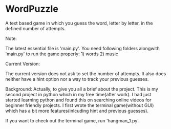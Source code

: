 # WordPuzzle
A text based game in which you guess the word, letter by letter, in the defined number of attempts.

Note:

  The latest essential file is 'main.py'. You need following folders alongwith 'main.py' to run the game properly:
    1) words
    2) music

Current Version:

  The current version does not ask to set the number of attempts. It also does neither have a hint option nor a way to track your previous guesses.

Background:
Actually, to give you all a brief about the project. This is my second project in python which in my free time(after work). I had just started learning python and found this on searching online videos for beginner friendly projects. I first wrote the terminal game(without GUI) which has a bit more features(inlcuding hint and previous guesses). 

If you want to check out the terminal game, run 'hangman_1.py'.



